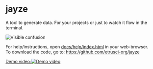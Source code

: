 # jayze

A tool to generate data. For your projects or just to watch it flow in the terminal.

![Visible confusion](https://i.imgur.com/Nr2Gpor.gif)

For help/instructions, open [docs/help/index.html](https://etrusci-org.github.io/jayze/docs/help/index.html) in your web-browser.  
To download the code, go to: https://github.com/etrusci-org/jayze

[Demo video:![Demo video](https://i.imgur.com/7ywEN8R.png)](https://youtu.be/j9NafFwILJs)

